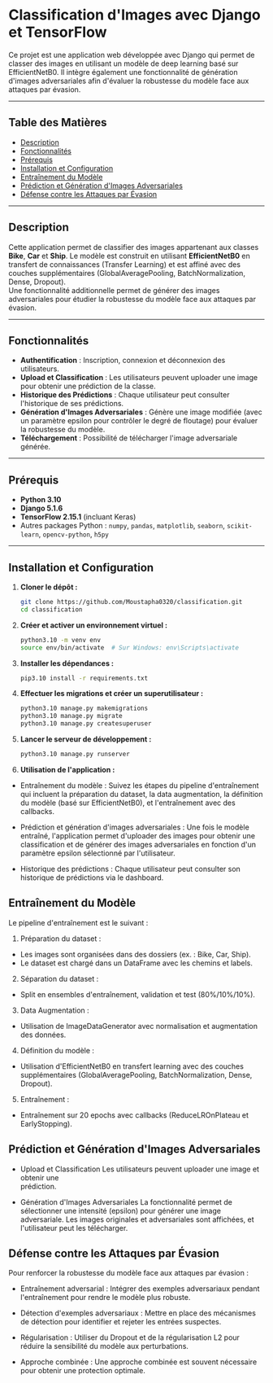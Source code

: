 # Classification d'Images avec Django et TensorFlow

Ce projet est une application web développée avec Django qui permet de classer des images en utilisant un modèle de deep learning basé sur EfficientNetB0. Il intègre également une fonctionnalité de génération d'images adversariales afin d'évaluer la robustesse du modèle face aux attaques par évasion.

---

## Table des Matières

- [Description](#description)
- [Fonctionnalités](#fonctionnalités)
- [Prérequis](#prérequis)
- [Installation et Configuration](#installation-et-configuration)
- [Entraînement du Modèle](#Entraînement-du-Modèle)
- [Prédiction et Génération d'Images Adversariales](#Prédiction-et-Génération-d-Images-Adversariales)
- [Défense contre les Attaques par Évasion](#défense-contre-les-attaques-par-évasion)

---

## Description

Cette application permet de classifier des images appartenant aux classes **Bike**, **Car** et **Ship**. Le modèle est construit en utilisant **EfficientNetB0** en transfert de connaissances (Transfer Learning) et est affiné avec des couches supplémentaires (GlobalAveragePooling, BatchNormalization, Dense, Dropout).  
Une fonctionnalité additionnelle permet de générer des images adversariales pour étudier la robustesse du modèle face aux attaques par évasion.

---

## Fonctionnalités

- **Authentification** : Inscription, connexion et déconnexion des utilisateurs.
- **Upload et Classification** : Les utilisateurs peuvent uploader une image pour obtenir une prédiction de la classe.
- **Historique des Prédictions** : Chaque utilisateur peut consulter l'historique de ses prédictions.
- **Génération d'Images Adversariales** : Génère une image modifiée (avec un paramètre epsilon pour contrôler le degré de floutage) pour évaluer la robustesse du modèle.
- **Téléchargement** : Possibilité de télécharger l'image adversariale générée.

---

## Prérequis

- **Python 3.10** 
- **Django 5.1.6**
- **TensorFlow 2.15.1** (incluant Keras)
- Autres packages Python : `numpy`, `pandas`, `matplotlib`, `seaborn`, `scikit-learn`, `opencv-python`, `h5py`

---

## Installation et Configuration

1. **Cloner le dépôt :**
   ```bash
   git clone https://github.com/Moustapha0320/classification.git
   cd classification
2. **Créer et activer un environnement virtuel :**
   ```bash
   python3.10 -m venv env
   source env/bin/activate  # Sur Windows: env\Scripts\activate
3. **Installer les dépendances :**
   ```bash
   pip3.10 install -r requirements.txt

4. **Effectuer les migrations et créer un superutilisateur :**
    ```bash
    python3.10 manage.py makemigrations
    python3.10 manage.py migrate
    python3.10 manage.py createsuperuser


5. **Lancer le serveur de développement :**
    ```bash
    python3.10 manage.py runserver

6. **Utilisation de l'application :**
    
 - Entraînement du modèle :
   Suivez les étapes du pipeline d'entraînement qui incluent la 
   préparation du dataset, la data augmentation, la définition du modèle 
   (basé sur EfficientNetB0),     et l'entraînement avec des callbacks.
       
 - Prédiction et génération d'images adversariales :
   Une fois le modèle entraîné, l'application permet d'uploader des         images pour obtenir une classification et de générer des images          adversariales en fonction d'un paramètre epsilon sélectionné      par 
   l'utilisateur.
       
 - Historique des prédictions :
   Chaque utilisateur peut consulter son historique de prédictions via 
   le dashboard.
   

## Entraînement du Modèle
Le pipeline d'entraînement est le suivant :

1. Préparation du dataset :
  - Les images sont organisées dans des dossiers (ex. : Bike, Car, Ship).
  - Le dataset est chargé dans un DataFrame avec les chemins et labels.

2. Séparation du dataset :
  - Split en ensembles d'entraînement, validation et test (80%/10%/10%).
    
3. Data Augmentation :
  - Utilisation de ImageDataGenerator avec normalisation et augmentation      des données.
    
4. Définition du modèle :
  - Utilisation d'EfficientNetB0 en transfert learning avec des couches      supplémentaires (GlobalAveragePooling, BatchNormalization, Dense,        Dropout).
    
5. Entraînement :
  - Entraînement sur 20 epochs avec callbacks (ReduceLROnPlateau et          EarlyStopping).
    
## Prédiction et Génération d'Images Adversariales
  - Upload et Classification
    Les utilisateurs peuvent uploader une image et obtenir une       
    prédiction.

  - Génération d'Images Adversariales
    La fonctionnalité permet de sélectionner une intensité (epsilon) 
    pour générer une image adversariale.
    Les images originales et adversariales sont affichées, et 
    l'utilisateur peut les télécharger.

## Défense contre les Attaques par Évasion
Pour renforcer la robustesse du modèle face aux attaques par évasion :

   - Entraînement adversarial : Intégrer des exemples adversariaux            pendant l'entraînement pour rendre le modèle plus robuste.

   - Détection d'exemples adversariaux : Mettre en place des mécanismes       de détection pour identifier et rejeter les entrées suspectes.

   - Régularisation : Utiliser du Dropout et de la régularisation L2 
     pour réduire la sensibilité du modèle aux perturbations.

   - Approche combinée : Une approche combinée est souvent nécessaire 
     pour obtenir une protection optimale.
